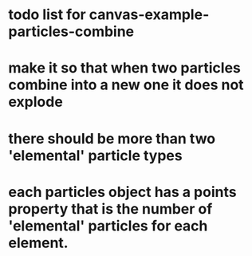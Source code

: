 # todo list for canvas-example-particles-combine

# make it so that when two particles combine into a new one it does not explode
# there should be more than two 'elemental' particle types
# each particles object has a points property that is the number of 'elemental' particles for each element.